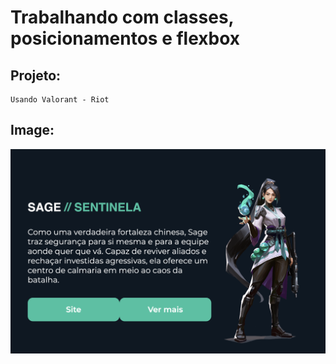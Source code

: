 # Trabalhando com classes, posicionamentos e flexbox

## Projeto:

```
Usando Valorant - Riot
```

## Image:
![Alt text](image/projeto-valorant.png?raw=true "Projeto-Valorant")



